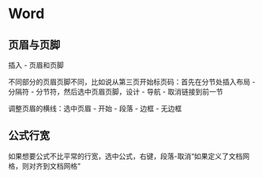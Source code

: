 # Word

## 页眉与页脚

插入 - 页眉和页脚

不同部分的页眉页脚不同，比如说从第三页开始标页码：首先在分节处插入布局 - 分隔符 - 分节符，然后选中页眉页脚，设计 - 导航 - 取消链接到前一节

调整页眉的横线：选中页眉 - 开始 - 段落 - 边框 - 无边框

## 公式行宽

如果想要公式不比平常的行宽，选中公式，右键，段落-取消“如果定义了文档网格，则对齐到文档网格”

